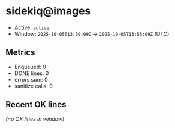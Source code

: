 # sidekiq@images

- Active: `active`
- Window: `2025-10-05T13:50:09Z` → `2025-10-05T13:55:09Z` (UTC)

## Metrics
- Enqueued: 0
- DONE lines: 0
- errors sum: 0
- sanitize calls: 0

## Recent OK lines
_(no OK lines in window)_
